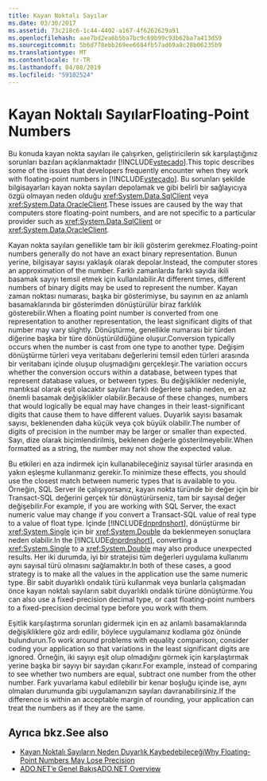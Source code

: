 ```yaml
---
title: Kayan Noktalı Sayılar
ms.date: 03/30/2017
ms.assetid: 73c218c6-1c44-4402-a167-4f6262629a91
ms.openlocfilehash: aae7bd2ea6b5ba7bc9c69b99c93b62ba7a413d59
ms.sourcegitcommit: 5b6d778ebb269ee6684fb57ad69a8c28b06235b9
ms.translationtype: MT
ms.contentlocale: tr-TR
ms.lasthandoff: 04/08/2019
ms.locfileid: "59102524"
---
```

# <a name="floating-point-numbers"></a><span data-ttu-id="dcd15-102">Kayan Noktalı Sayılar</span><span class="sxs-lookup"><span data-stu-id="dcd15-102">Floating-Point Numbers</span></span>
<span data-ttu-id="dcd15-103">Bu konuda kayan nokta sayıları ile çalışırken, geliştiricilerin sık karşılaştığınız sorunları bazıları açıklanmaktadır [!INCLUDE[vstecado](../../../../includes/vstecado-md.md)].</span><span class="sxs-lookup"><span data-stu-id="dcd15-103">This topic describes some of the issues that developers frequently encounter when they work with floating-point numbers in [!INCLUDE[vstecado](../../../../includes/vstecado-md.md)].</span></span> <span data-ttu-id="dcd15-104">Bu sorunları şekilde bilgisayarları kayan nokta sayıları depolamak ve gibi belirli bir sağlayıcıya özgü olmayan neden olduğu <xref:System.Data.SqlClient> veya <xref:System.Data.OracleClient>.</span><span class="sxs-lookup"><span data-stu-id="dcd15-104">These issues are caused by the way that computers store floating-point numbers, and are not specific to a particular provider such as <xref:System.Data.SqlClient> or <xref:System.Data.OracleClient>.</span></span>  
  
 <span data-ttu-id="dcd15-105">Kayan nokta sayıları genellikle tam bir ikili gösterim gerekmez.</span><span class="sxs-lookup"><span data-stu-id="dcd15-105">Floating-point numbers generally do not have an exact binary representation.</span></span> <span data-ttu-id="dcd15-106">Bunun yerine, bilgisayar sayısı yaklaşık olarak depolar.</span><span class="sxs-lookup"><span data-stu-id="dcd15-106">Instead, the computer stores an approximation of the number.</span></span> <span data-ttu-id="dcd15-107">Farklı zamanlarda farklı sayıda ikili basamak sayıyı temsil etmek için kullanılabilir.</span><span class="sxs-lookup"><span data-stu-id="dcd15-107">At different times, different numbers of binary digits may be used to represent the number.</span></span> <span data-ttu-id="dcd15-108">Kayan zaman noktası numarası, başka bir gösterimiyse, bu sayının en az anlamlı basamaklarında bir gösterimden dönüştürülür biraz farklılık gösterebilir.</span><span class="sxs-lookup"><span data-stu-id="dcd15-108">When a floating point number is converted from one representation to another representation, the least significant digits of that number may vary slightly.</span></span> <span data-ttu-id="dcd15-109">Dönüştürme, genellikle numarası bir türden diğerine başka bir türe dönüştürüldüğüne oluşur.</span><span class="sxs-lookup"><span data-stu-id="dcd15-109">Conversion typically occurs when the number is cast from one type to another type.</span></span> <span data-ttu-id="dcd15-110">Değişim dönüştürme türleri veya veritabanı değerlerini temsil eden türleri arasında bir veritabanı içinde oluşup oluşmadığını gerçekleşir.</span><span class="sxs-lookup"><span data-stu-id="dcd15-110">The variation occurs whether the conversion occurs within a database, between types that represent database values, or between types.</span></span> <span data-ttu-id="dcd15-111">Bu değişiklikler nedeniyle, mantıksal olarak eşit olacaktır sayıları farklı değerlere sahip neden, en az önemli basamak değişiklikler olabilir.</span><span class="sxs-lookup"><span data-stu-id="dcd15-111">Because of these changes, numbers that would logically be equal may have changes in their least-significant digits that cause them to have different values.</span></span> <span data-ttu-id="dcd15-112">Duyarlık sayısı basamak sayısı, beklenenden daha küçük veya çok büyük olabilir.</span><span class="sxs-lookup"><span data-stu-id="dcd15-112">The number of digits of precision in the number may be larger or smaller than expected.</span></span> <span data-ttu-id="dcd15-113">Sayı, dize olarak biçimlendirilmiş, beklenen değerle gösterilmeyebilir.</span><span class="sxs-lookup"><span data-stu-id="dcd15-113">When formatted as a string, the number may not show the expected value.</span></span>  
  
 <span data-ttu-id="dcd15-114">Bu etkileri en aza indirmek için kullanabileceğiniz sayısal türler arasında en yakın eşleşme kullanmanız gerekir.</span><span class="sxs-lookup"><span data-stu-id="dcd15-114">To minimize these effects, you should use the closest match between numeric types that is available to you.</span></span> <span data-ttu-id="dcd15-115">Örneğin, SQL Server ile çalışıyorsanız, kayan nokta türünde bir değer için bir Transact-SQL değerini gerçek tür dönüştürürseniz, tam bir sayısal değer değişebilir.</span><span class="sxs-lookup"><span data-stu-id="dcd15-115">For example, if you are working with SQL Server, the exact numeric value may change if you convert a Transact-SQL value of real type to a value of float type.</span></span> <span data-ttu-id="dcd15-116">İçinde [!INCLUDE[dnprdnshort](../../../../includes/dnprdnshort-md.md)], dönüştürme bir <xref:System.Single> için bir <xref:System.Double> da beklenmeyen sonuçlara neden olabilir.</span><span class="sxs-lookup"><span data-stu-id="dcd15-116">In the [!INCLUDE[dnprdnshort](../../../../includes/dnprdnshort-md.md)], converting a <xref:System.Single> to a <xref:System.Double> may also produce unexpected results.</span></span> <span data-ttu-id="dcd15-117">Her iki durumda, iyi bir stratejisi tüm değerleri uygulama kullanımı aynı sayısal türü olmasını sağlamaktır.</span><span class="sxs-lookup"><span data-stu-id="dcd15-117">In both of these cases, a good strategy is to make all the values in the application use the same numeric type.</span></span> <span data-ttu-id="dcd15-118">Bir sabit duyarlıklı ondalık türü kullanmak veya bunlarla çalışmadan önce kayan noktalı sayıların sabit duyarlıklı ondalık türüne dönüştürme.</span><span class="sxs-lookup"><span data-stu-id="dcd15-118">You can also use a fixed-precision decimal type, or cast floating-point numbers to a fixed-precision decimal type before you work with them.</span></span>  
  
 <span data-ttu-id="dcd15-119">Eşitlik karşılaştırma sorunları gidermek için en az anlamlı basamaklarında değişikliklere göz ardı edilir, böylece uygulamanız kodlama göz önünde bulundurun.</span><span class="sxs-lookup"><span data-stu-id="dcd15-119">To work around problems with equality comparison, consider coding your application so that variations in the least significant digits are ignored.</span></span> <span data-ttu-id="dcd15-120">Örneğin, iki sayıyı eşit olup olmadığını görmek için karşılaştırmak yerine başka bir sayıyı bir sayıdan çıkarır.</span><span class="sxs-lookup"><span data-stu-id="dcd15-120">For example, instead of comparing to see whether two numbers are equal, subtract one number from the other number.</span></span> <span data-ttu-id="dcd15-121">Fark yuvarlama kabul edilebilir bir kenar boşluğu içinde ise, aynı olmaları durumunda gibi uygulamanızın sayıları davranabilirsiniz.</span><span class="sxs-lookup"><span data-stu-id="dcd15-121">If the difference is within an acceptable margin of rounding, your application can treat the numbers as if they are the same.</span></span>  
  
## <a name="see-also"></a><span data-ttu-id="dcd15-122">Ayrıca bkz.</span><span class="sxs-lookup"><span data-stu-id="dcd15-122">See also</span></span>

- [<span data-ttu-id="dcd15-123">Kayan Noktalı Sayıların Neden Duyarlık Kaybedebileceği</span><span class="sxs-lookup"><span data-stu-id="dcd15-123">Why Floating-Point Numbers May Lose Precision</span></span>](/cpp/build/reference/why-floating-point-numbers-may-lose-precision)
- [<span data-ttu-id="dcd15-124">ADO.NET’e Genel Bakış</span><span class="sxs-lookup"><span data-stu-id="dcd15-124">ADO.NET Overview</span></span>](ado-net-overview.md)
